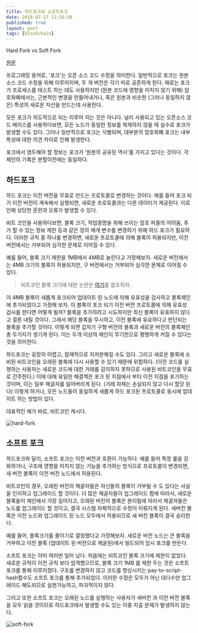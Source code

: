 ```yaml
---
title: 하드포크와 소프트포크
date: 2018-07-17 11:25:50
published: true
layout: post
tags: [blockchain]
---
```


Hard Fork vs Soft Fork

[원문](https://www.coindesk.com/information/hard-fork-vs-soft-fork/)

프로그래밍 용어로, '포크'는 오픈 소스 코드 수정을 의미한다. 일반적으로 포크는 원본 소스 코드 수정을 위해 이루어지며, 두 개 버전은 각기 따로 공존하게 된다. 때로는 포크가 프로세스를 테스트 하는 데도 사용하지만 (원본 코드에 영향을 미치지 않기 위해) 암호화폐에서는, 근본적인 변경을 만들어내거나, 혹은 원본과 비슷한 (그러나 동일하지 않은) 특성의 새로운 자산을 만드는데 사용한다.

모든 포크가 의도적으로 되는 이루어 지는 것은 아니다. 널리 사용되고 있는 오픈소스 코드 베이스를 사용하다보면, 모든 노드가 동일한 정보를 복제하지 않을 때 실수로 포크가 발생할 수도 있다. 그러나 일반적으로 포크는 식별되며, 대부분의 암호화폐 포크는 내부 특성에 대한 의견 차이로 인해 발생한다. 

포크에서 염두해야 할 정보는 포크가 '원본의 공유된 역사'를 가지고 있다는 것이다. 각 체인의 기록은 분할이전에는 동일하다.

## 하드포크

하드 포크는 이전 버전을 무효로 만드는 프로토콜로 변경하는 것이다. 예를 들어 포크 되기 이전 버전이 계속해서 실행되면, 새로운 프로토콜과는 다른 데이터가 제공된다. 이로 인해 상당한 혼란과 오류가 발생할 수 있다.

비트 코인을 사용하다보면, 블록 크기, 작업증명을 위해 쓰이는 암호 퍼즐의 어려움, 추가 할 수 있는 정보 제한 등과 같은 정의 매개 변수를 변경하기 위해 하드 포크가 필요하다. 이러한 규칙 중 하나를 변경하면, 새로운 프로토콜에 의해 블록이 허용되지만, 이전 버전에서는 거부되어 심각한 문제로 이어질 수 있다. 

예를 들어, 블록 크기 제한을 1MB에서 4MB로 늘린다고 가정해보자. 새로운 버전에서는 4MB 크기의 블록이 허용되지만, 구 버전에서는 거부되어 심각한 문제로 이어질 수 있다.

> 비트코인 블록 크기에 대한 논란은 [여기](https://en.bitcoin.it/wiki/Block_size_limit_controversy)를 참조하자.

이 4MB 블록이 새롭게 포크되어 업데이트 된 노드에 의해 유효성을 검사하고 블록체인에 추가되었다고 가정해 보자. 이 블록이 포크 되기 이전 버전 프로토콜에 의해 유효성 검사를 한다면 어떻게 될까? 블록을 추가하려고 시도하지만 최신 블록이 유효하지 않다고 결론 내릴 것이다. 그래서 해당 블록을 무시하고, 이전 블록에 유요하다고 판단되는 블록을 추가할 것이다. 이렇게 되면 갑자기 구형 버전의 블록과 새로운 버전의 블록체인 총 두가지가 생기게 된다. 이는 두개 이상의 체인이 무기한으로 평행하게 커질 수 있다는 것을 의미한다.

하드포크는 굉장히 어렵고, 잠재적으로 지저분해질 수도 있다. 그리고 새로운 블록에 소비된 비트코인을 오래된 블록에 다시 사용할 수 있기 때문에 위험하다. (이전 코드를 실행하는 사용자는 새로운 코드에 대한 거래를 감지하지 못하므로 사용된 비트코인을 무효로 간주한다.) 이에 대해 유일한 해결책은 포크 된 지점에서 부터 이전 지점을 포기하는 것이며, 이는 일부 채굴자를 잃어버리게 된다. (거래 자체는 손실되지 않고 다시 할당 된다) 이렇게 하거나, 모든 노드들이 동일하게 새롭게 하드 포크된 프로토콜로 동시에 업데이트 하는 방법이 있다.

대표적인 예가 바로, 비트코인 캐시다.

![hard-fork](https://bitcoin.org/img/dev/en-hard-fork.svg)

## 소프트 포크

하드포크와 달리, 소프트 포크는 이전 버전과 호환이 가능하다. 예를 들어 특정 룰을 강화하거나, 구조에 영향을 미치지 않는 기능을 추가하는 방식으로 프로토콜이 변경되면, 새 버전 블록이 이전 버전 노드에서 허용된다.

비트코인의 경우, 오래된 버전의 채굴자들은 자신들의 블록이 거부될 수 도 있다는 사실을 인지하고 업그레이드 할 것이다. 더 많은 채굴자들이 업그레이드 함에 따라서, 새로운 블록들이 체인에서 가장 길어지고, 오래된 버전의 블록은 분리됨에 따라서 채굴자들은 노드를 업그레이드 할 것이고, 결국 시스템 자체적으로 수정이 이뤄지게 된다. 새버전 블록은 이전 노드와 업그레이드 된 노드 모두에서 허용되므로 새 버전 블록이 결국 승리한다.

예를 들어, 블록크기를 줄이기로 결정했다고 가정해보자. 새로운 버전 노드는 큰 블록을 거부하고 이전 블록 (업데이트 된 버전으로 채굴된)에서 빌드되어 임시 포크를 만든다.

소프트 포크는 이미 여러번 일어 났다. 처음에는 비트코인 블록 크기에 제한이 없었다. 새로운 규칙이 이전 규칙 보다 엄격헀으므로, 블록 크기 1MB 를 제한 두는 것은 소프트 포크를 통해 이루어졌다. 구조를 변경하지 않고 코드를 향상시키는 pay-to-script-hash함수도 소프트 포크를 통해 추가되었다. 이러한 수정은 모두가 아닌 대다수만 업그레이드 해도되므로 실현가능하고, 파괴적이지 않다.

그리고 또한 소프트 포크는 오래된 노드를 실행하는 사용자가 새버전 과 이전 버전 블록을 모두 읽을 것이므로 하드포크에서 발생할 수도 있는 이중 지출 문제가 발생하지 않는다.

![soft-fork](https://bitcoin.org/img/dev/en-soft-fork.svg)